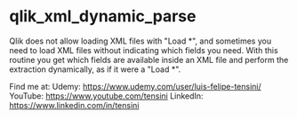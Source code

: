 # qlik_xml_dynamic_parse
Qlik does not allow loading XML files with "Load *", and sometimes you need to load XML files without indicating which fields you need.  With this routine you get which fields are available inside an XML file and perform the extraction dynamically, as if it were a "Load *".


Find me at:
Udemy: https://www.udemy.com/user/luis-felipe-tensini/
YouTube: https://www.youtube.com/tensini
LinkedIn: https://www.linkedin.com/in/tensini
